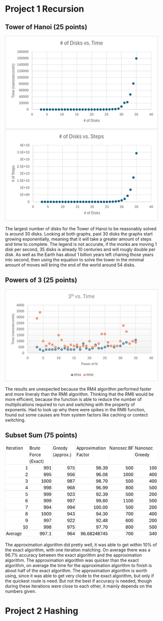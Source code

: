 Project 1 Recursion
=======================


## Tower of Hanoi (25 points)
![Number of Disks vs. Time](images/DiskvTime.png)
![Number of Disks vs. Steps](images/DiskvSteps.png)

The largest number of disks for the Tower of Hanoi to be reasonably solved is around 30 disks.
Looking at both graphs, past 30 disks the graphs start growing exponentially, meaning that it will take a greater amount of steps and time to complete.
The legend is not accurate, if the monks are moving 1 disk per second, 35 disks is already 10 centuries and will rougly double per disk.
As well as the Earth has about 1 billion years left chaning those years into second, then using the equation to solve the tower in the minimal amount of moves will bring the end of the world around 54 disks.


## Powers of 3 (25 points)
![Powers of 3](images/power3.png)

The results are unexpected because the RM4 algorithm performed faster and more lineraly than the RM6 algorithm.
Thinking that the RM6 would be more efficient, because the function is able to reduce the number of multiplications required to run and switching with the property of exponents.
Had to look up why there were spikes in the RM6 function, found out some causes are from system factors like caching or contect switching.

## Subset Sum (75 points)
![Subset Sum](images/subset.png)

The approximation algorithm did pretty well, it was able to get within 10% of the exact algorithm, with one iteration matching.
On average there was a 96.7% accuracy between the exact algorithm and the approximation algorithm.
The approximation algorithm was quicker than the exact algorithm, on average the time for the approximation algorithm to finish is about half of the exact algorithm.
The approximation algorithm is worth using, since it was able to get very clode to the exact algorithm, but only if the quickest route is need. But not the best if accuracy is needed, though during these iterations were close to each other, it mainly depends on the numbers given.


Project 2 Hashing
=======================